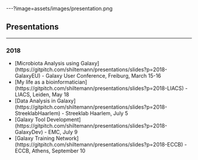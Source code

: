 ---?image=assets/images/presentation.png

## Presentations

---

### 2018

<div class="small">
<ul>
 <li> [Microbiota Analysis using Galaxy](https://gitpitch.com/shiltemann/presentations/slides?p=2018-GalaxyEU) - Galaxy User Conference, Freiburg, March 15-16</li>
 <li> [My life as a bioinformatician](https://gitpitch.com/shiltemann/presentations/slides?p=2018-LIACS) - LIACS, Leiden, May 18</li>
 <li> [Data Analysis in Galaxy](https://gitpitch.com/shiltemann/presentations/slides?p=2018-StreeklabHaarlem) - Streeklab Haarlem, July 5</li>
 <li> [Galaxy Tool Development](https://gitpitch.com/shiltemann/presentations/slides?p=2018-GalaxyDev) - EMC, July 9</li>
 <li> [Galaxy Training Network](https://gitpitch.com/shiltemann/presentations/slides?p=2018-ECCB) - ECCB, Athens, September 10</li>
</ul>
</div>
